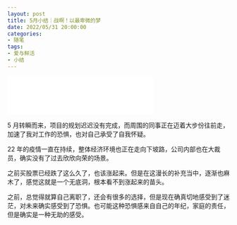 ```yaml
---
layout: post
title: 5月小结｜战啊！以最卑微的梦
date: 2022/05/31 20:00:00
categories:
- 随笔
tags:
- 爱与鲜活
- 小结
---
```


<iframe width=330 height=86 src="//music.163.com/outchain/player?type=2&id=1901371647&auto=1&height=66" frameborder="no" border="0" marginwidth="0" marginheight="0" ></iframe>

5 月转瞬而来，项目的规划迟迟没有完成，而周围的同事正在迈着大步份往前走，加速了我对工作的恐惧，也对自己承受了自我怀疑。

22 年的疫情一直在持续，整体经济环境也正在走向下坡路，公司内部也在大裁员，确实没有了过去欣欣向荣的场景。

之前买股票已经跌了这么久了，也该涨起来。但是在这漫长的补充当中，逐渐也麻木了，感觉这就是一个无底洞，根本看不到涨起来的苗头。

之前，总觉得就算自己离职了，还会有很多的选择，但是现在确真切地感受到了迷茫，对未来确实感受到了恐惧。也可能这种恐惧感来自自己的年纪，家庭的责任，但是确实是一种无助的感受。
